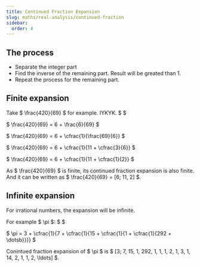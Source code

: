 ```yaml
---
title: Continued Fraction Expansion
slug: maths/real-analysis/continued-fraction
sidebar:
  order: 4
---
```


## The process

- Separate the integer part
- Find the inverse of the remaining part. Result will be greated than 1.
- Repeat the process for the remaining part.

## Finite expansion

Take $ \frac{420}{69} $ for example. IYKYK. $ $

$ \frac{420}{69} = 6 + \frac{6}{69} $

$ \frac{420}{69} = 6 + \cfrac{1}{\frac{69}{6}} $

$ \frac{420}{69} = 6 + \cfrac{1}{11 + \cfrac{3}{6}} $

$ \frac{420}{69} = 6 + \cfrac{1}{11 + \cfrac{1}{2}} $

As $ \frac{420}{69} $ is finite, its continued fraction expansion is also
finite. And it can be written as $ \frac{420}{69} = [6; 11, 2] $.

## Infinite expansion

For irrational numbers, the expansion will be infinite.

For example $ \pi $: $ $

$ \pi = 3 + \cfrac{1}{7 + \cfrac{1}{15 + \cfrac{1}{1 + \cfrac{1}{292 +
\dotsb}}}} $

Conintued fraction expansion of $ \pi $ is $ [3; 7, 15, 1, 292, 1, 1, 1, 2,
1, 3, 1, 14, 2, 1, 1, 2, \ldots] $.
